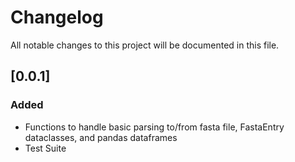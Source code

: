 # Changelog

All notable changes to this project will be documented in this file.

## [0.0.1]

### Added
- Functions to handle basic parsing to/from fasta file, FastaEntry dataclasses, and pandas dataframes
- Test Suite